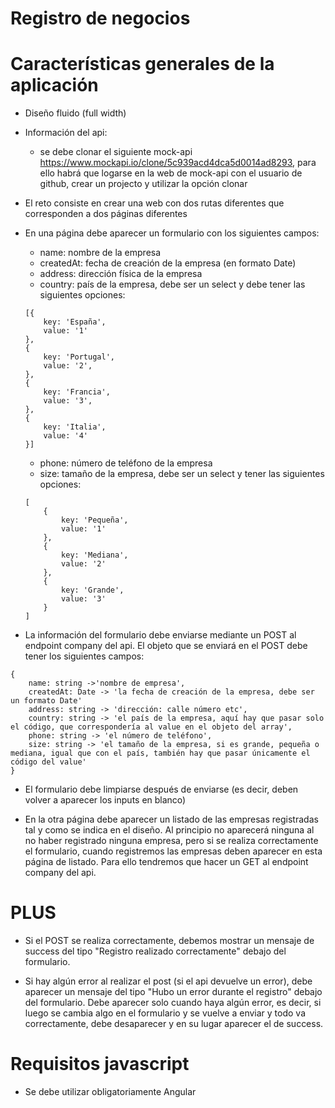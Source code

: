 # Registro de negocios

# Características generales de la aplicación

- Diseño fluido (full width)

- Información del api:
    - se debe clonar el siguiente mock-api https://www.mockapi.io/clone/5c939acd4dca5d0014ad8293, para ello habrá que logarse en la web de mock-api con el usuario de github, crear un projecto y utilizar la opción clonar

- El reto consiste en crear una web con dos rutas diferentes que corresponden a dos páginas diferentes

- En una página debe aparecer un formulario con los siguientes campos:
    - name: nombre de la empresa
    - createdAt: fecha de creación de la empresa (en formato Date)
    - address: dirección física de la empresa
    - country: país de la empresa, debe ser un select y debe tener las siguientes opciones:

    ```
    [{
        key: 'España',
        value: '1'
    },
    {
        key: 'Portugal',
        value: '2',
    }, 
    {
        key: 'Francia',
        value: '3',
    },
    {
        key: 'Italia',
        value: '4'
    }]

    ```

    - phone: número de teléfono de la empresa   
    - size: tamaño de la empresa, debe ser un select y tener las siguientes opciones:

    ```
    [
        {
            key: 'Pequeña',
            value: '1'
        }, 
        {
            key: 'Mediana',
            value: '2'
        },
        {
            key: 'Grande',
            value: '3'
        }
    ]

    ```

- La información del formulario debe enviarse mediante un POST al endpoint company del api. El objeto que se enviará en el POST debe tener los siguientes campos:

```
{
    name: string ->'nombre de empresa',
    createdAt: Date -> 'la fecha de creación de la empresa, debe ser un formato Date'
    address: string -> 'dirección: calle número etc',
    country: string -> 'el país de la empresa, aquí hay que pasar solo el código, que correspondería al value en el objeto del array',
    phone: string -> 'el número de teléfono',
    size: string -> 'el tamaño de la empresa, si es grande, pequeña o mediana, igual que con el país, también hay que pasar únicamente el código del value'
}
```

- El formulario debe limpiarse después de enviarse (es decir, deben volver a aparecer los inputs en blanco)

- En la otra página debe aparecer un listado de las empresas registradas tal y como se indica en el diseño. Al principio no aparecerá ninguna al no haber registrado ninguna empresa, pero si se realiza correctamente el formulario, cuando registremos las empresas deben aparecer en esta página de listado. Para ello tendremos que hacer un GET al endpoint company del api.

# PLUS

- Si el POST se realiza correctamente, debemos mostrar un mensaje de success del tipo "Registro realizado correctamente" debajo del formulario.

- Si hay algún error al realizar el post (si el api devuelve un error), debe aparecer un  mensaje del tipo "Hubo un error durante el registro" debajo del formulario. Debe aparecer solo cuando haya algún error, es decir, si luego se cambia algo en el formulario y se vuelve a enviar y todo va correctamente, debe desaparecer y en su lugar aparecer el de success.

# Requisitos javascript

- Se debe utilizar obligatoriamente Angular